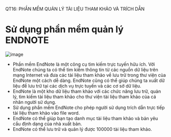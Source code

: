 QT16: PHẦN MỀM QUẢN LÝ TÀI LIỆU THAM KHẢO VÀ TRÍCH DẪN


# Sử dụng phần mềm quản lý ENDNOTE
![image](https://i.imgur.com/PRTrDt8.png)  

- Phần mềm EndNote là một công cụ tìm kiếm trực tuyến hữu ích. Với EndNote chúng ta có thể tìm kiếm thông tin từ các nguồn dữ liệu trên mạng Internet và đưa các tài liệu tham khảo về lưu trữ trong thư viện của EndNote một cách dễ dàng. EndNote cũng có thể giúp chúng ta xuất dữ liệu để lưu trữ tại các dịch vụ trực tuyến và các cơ sở dữ liệu.
- EndNote là một kho dữ liệu tham khảo với các chức năng lưu trữ, quản lý, tìm kiếm tài liệu tham khảo cho thư viện tài liệu tham khảo của cá nhân người sử dụng.
- Sử dụng phần mềm EndNote cho phép người sử dụng trích dẫn trực tiếp tài liệu tham khảo vào file word.
- EndNote có thể giúp bạn tạo danh mục tài liệu tham khảo và bản yêu cầu định dạng của nhà xuất bản.
- EndNote có thể lưu trữ và quản lý được 100000 tài liệu tham khảo.
